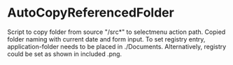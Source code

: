 # AutoCopyReferencedFolder
Script to copy folder from source "/src*" to selectmenu action path. Copied folder naming with current date and form input.
To set registry entry, application-folder needs to be placed in ./Documents.
Alternatively, registry could be set as shown in included .png.
